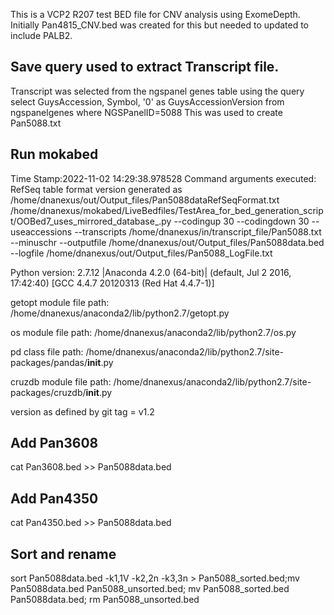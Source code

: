 This is a VCP2 R207 test BED file for CNV analysis using ExomeDepth.
Initially Pan4815_CNV.bed was created for this but needed to updated to include PALB2.

## Save query used to extract Transcript file.
Transcript was selected from the ngspanel genes table using the query select GuysAccession, Symbol, '0' as GuysAccessionVersion from ngspanelgenes where NGSPanelID=5088 This was used to create Pan5088.txt

## Run mokabed
Time Stamp:2022-11-02 14:29:38.978528
Command arguments executed:
RefSeq table format version generated as /home/dnanexus/out/Output_files/Pan5088dataRefSeqFormat.txt
/home/dnanexus/mokabed/LiveBedfiles/TestArea_for_bed_generation_script/OOBed7_uses_mirrored_database_.py --codingup 30 --codingdown 30 --useaccessions --transcripts /home/dnanexus/in/transcript_file/Pan5088.txt --minuschr --outputfile /home/dnanexus/out/Output_files/Pan5088data.bed --logfile /home/dnanexus/out/Output_files/Pan5088_LogFile.txt 

 Python version: 2.7.12 |Anaconda 4.2.0 (64-bit)| (default, Jul  2 2016, 17:42:40) 
[GCC 4.4.7 20120313 (Red Hat 4.4.7-1)]

 getopt module file path: /home/dnanexus/anaconda2/lib/python2.7/getopt.py

 os module file path: /home/dnanexus/anaconda2/lib/python2.7/os.py

 pd class file path: /home/dnanexus/anaconda2/lib/python2.7/site-packages/pandas/__init__.py

 cruzdb module file path: /home/dnanexus/anaconda2/lib/python2.7/site-packages/cruzdb/__init__.py

version as defined by git tag = v1.2

## Add Pan3608
cat Pan3608.bed >> Pan5088data.bed

## Add Pan4350
cat Pan4350.bed >> Pan5088data.bed

## Sort and rename
sort Pan5088data.bed -k1,1V -k2,2n -k3,3n > Pan5088_sorted.bed;mv Pan5088data.bed Pan5088_unsorted.bed; mv Pan5088_sorted.bed Pan5088data.bed; rm Pan5088_unsorted.bed